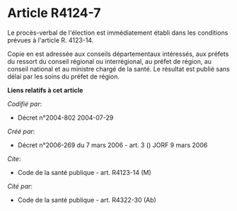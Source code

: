 # Article R4124-7

Le procès-verbal de l'élection est immédiatement établi dans les conditions prévues à l'article R. 4123-14.

Copie en est adressée aux conseils départementaux intéressés, aux préfets du ressort du conseil régional ou interrégional, au
préfet de région, au conseil national et au ministre chargé de la santé. Le résultat est publié sans délai par les soins du
préfet de région.

**Liens relatifs à cet article**

_Codifié par_:

  - Décret n°2004-802 2004-07-29

_Créé par_:

  - Décret n°2006-269 du 7 mars 2006 - art. 3 () JORF 9 mars 2006

_Cite_:

  - Code de la santé publique - art. R4123-14 (M)

_Cité par_:

  - Code de la santé publique - art. R4322-30 (Ab)
